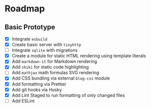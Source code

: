 # Roadmap

## Basic Prototype

- [x] Integrate `esbuild`
- [x] Create basic server with `tinyhttp`
- [ ] Integrate `sqlite` with migrations
- [x] Create a module for static HTML rendering using template literals
- [x] Add `markdown-it` for Markdown rendering
- [x] Add `shiki` for static code highlighting
- [ ] Add `mathjax` math formulas SVG rendering
- [x] Add CSS bundling via external `blog-css` module
- [x] Add formatting via Prettier
- [x] Add git hooks via Husky
- [x] Add Lint Staged to run formatting of only changed files
- [ ] Add ESLint
